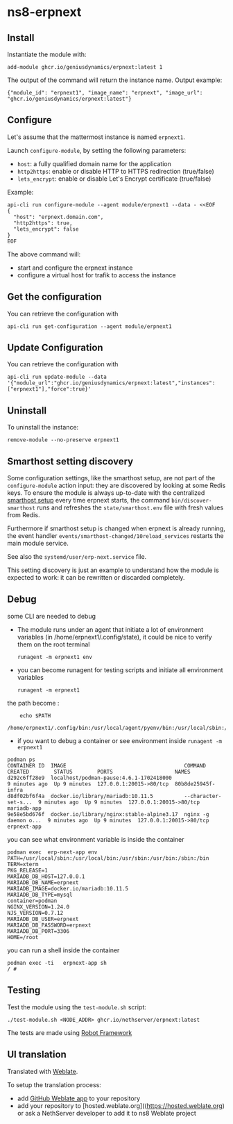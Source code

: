 # ns8-erpnext


## Install

Instantiate the module with:

```shell
add-module ghcr.io/geniusdynamics/erpnext:latest 1
```
    
The output of the command will return the instance name.
Output example:

    {"module_id": "erpnext1", "image_name": "erpnext", "image_url": "ghcr.io/geniusdynamics/erpnext:latest"}

## Configure

Let's assume that the mattermost instance is named `erpnext1`.

Launch `configure-module`, by setting the following parameters:
- `host`: a fully qualified domain name for the application
- `http2https`: enable or disable HTTP to HTTPS redirection (true/false)
- `lets_encrypt`: enable or disable Let's Encrypt certificate (true/false)


Example:

```
api-cli run configure-module --agent module/erpnext1 --data - <<EOF
{
  "host": "erpnext.domain.com",
  "http2https": true,
  "lets_encrypt": false
}
EOF
```

The above command will:
- start and configure the erpnext instance
- configure a virtual host for trafik to access the instance

## Get the configuration
You can retrieve the configuration with

```
api-cli run get-configuration --agent module/erpnext1
```

## Update Configuration
You can retrieve the configuration with

```
api-cli run update-module --data '{"module_url":"ghcr.io/geniusdynamics/erpnext:latest","instances":["erpnext1"],"force":true}'
```

## Uninstall

To uninstall the instance:

    remove-module --no-preserve erpnext1

## Smarthost setting discovery

Some configuration settings, like the smarthost setup, are not part of the
`configure-module` action input: they are discovered by looking at some
Redis keys.  To ensure the module is always up-to-date with the
centralized [smarthost
setup](https://nethserver.github.io/ns8-core/core/smarthost/) every time
erpnext starts, the command `bin/discover-smarthost` runs and refreshes
the `state/smarthost.env` file with fresh values from Redis.

Furthermore if smarthost setup is changed when erpnext is already
running, the event handler `events/smarthost-changed/10reload_services`
restarts the main module service.

See also the `systemd/user/erp-next.service` file.

This setting discovery is just an example to understand how the module is
expected to work: it can be rewritten or discarded completely.

## Debug

some CLI are needed to debug

- The module runs under an agent that initiate a lot of environment variables (in /home/erpnext1/.config/state), it could be nice to verify them
on the root terminal

    `runagent -m erpnext1 env`

- you can become runagent for testing scripts and initiate all environment variables
  
    `runagent -m erpnext1`

 the path become : 
```
    echo $PATH
    /home/erpnext1/.config/bin:/usr/local/agent/pyenv/bin:/usr/local/sbin:/usr/local/bin:/usr/sbin:/usr/bin:/usr/
```

- if you want to debug a container or see environment inside
 `runagent -m erpnext1`
 ```
podman ps
CONTAINER ID  IMAGE                                      COMMAND               CREATED        STATUS        PORTS                    NAMES
d292c6ff28e9  localhost/podman-pause:4.6.1-1702418000                          9 minutes ago  Up 9 minutes  127.0.0.1:20015->80/tcp  80b8de25945f-infra
d8df02bf6f4a  docker.io/library/mariadb:10.11.5          --character-set-s...  9 minutes ago  Up 9 minutes  127.0.0.1:20015->80/tcp  mariadb-app
9e58e5bd676f  docker.io/library/nginx:stable-alpine3.17  nginx -g daemon o...  9 minutes ago  Up 9 minutes  127.0.0.1:20015->80/tcp  erpnext-app
```

you can see what environment variable is inside the container
```
podman exec  erp-next-app env
PATH=/usr/local/sbin:/usr/local/bin:/usr/sbin:/usr/bin:/sbin:/bin
TERM=xterm
PKG_RELEASE=1
MARIADB_DB_HOST=127.0.0.1
MARIADB_DB_NAME=erpnext
MARIADB_IMAGE=docker.io/mariadb:10.11.5
MARIADB_DB_TYPE=mysql
container=podman
NGINX_VERSION=1.24.0
NJS_VERSION=0.7.12
MARIADB_DB_USER=erpnext
MARIADB_DB_PASSWORD=erpnext
MARIADB_DB_PORT=3306
HOME=/root
```

you can run a shell inside the container

```
podman exec -ti   erpnext-app sh
/ # 
```
## Testing

Test the module using the `test-module.sh` script:


    ./test-module.sh <NODE_ADDR> ghcr.io/nethserver/erpnext:latest

The tests are made using [Robot Framework](https://robotframework.org/)

## UI translation

Translated with [Weblate](https://hosted.weblate.org/projects/ns8/).

To setup the translation process:

- add [GitHub Weblate app](https://docs.weblate.org/en/latest/admin/continuous.html#github-setup) to your repository
- add your repository to [hosted.weblate.org]((https://hosted.weblate.org) or ask a NethServer developer to add it to ns8 Weblate project
